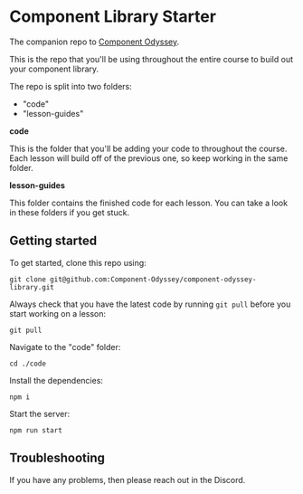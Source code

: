 # Component Library Starter

The companion repo to [Component Odyssey](https://component-odyssey.com).

This is the repo that you'll be using throughout the entire course to build out your component library.

The repo is split into two folders:

- "code"
- "lesson-guides"

**code**

This is the folder that you'll be adding your code to throughout the course. Each lesson will build off of the previous one, so keep working in the same folder.

**lesson-guides**

This folder contains the finished code for each lesson. You can take a look in these folders if you get stuck.

## Getting started

To get started, clone this repo using:

`git clone git@github.com:Component-Odyssey/component-odyssey-library.git`

Always check that you have the latest code by running `git pull` before you start working on a lesson:

`git pull`

Navigate to the "code" folder:

`cd ./code`

Install the dependencies:

`npm i`

Start the server:

`npm run start`

## Troubleshooting

If you have any problems, then please reach out in the Discord.
